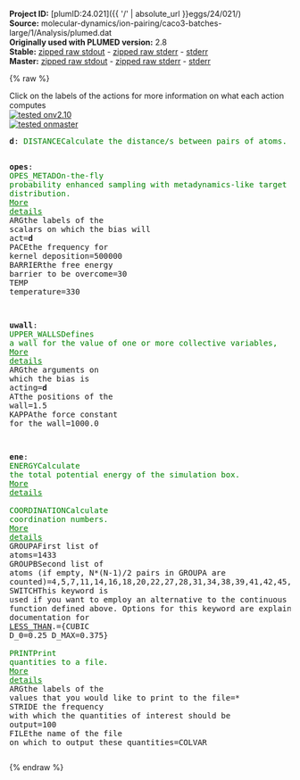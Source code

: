 **Project ID:** [plumID:24.021]({{ '/' | absolute_url }}eggs/24/021/)  
**Source:** molecular-dynamics/ion-pairing/caco3-batches-large/1/Analysis/plumed.dat  
**Originally used with PLUMED version:** 2.8  
**Stable:** [zipped raw stdout](plumed.dat.plumed.stdout.txt.zip) - [zipped raw stderr](plumed.dat.plumed.stderr.txt.zip) - [stderr](plumed.dat.plumed.stderr)  
**Master:** [zipped raw stdout](plumed.dat.plumed_master.stdout.txt.zip) - [zipped raw stderr](plumed.dat.plumed_master.stderr.txt.zip) - [stderr](plumed.dat.plumed_master.stderr)  

{% raw %}
<div class="plumedpreheader">
<div class="headerInfo" id="value_details_data/molecular-dynamics/ion-pairing/caco3-batches-large/1/Analysis/plumed.dat"> Click on the labels of the actions for more information on what each action computes </div>
<div class="containerBadge">
<div class="headerBadge"><a href="plumed.dat.plumed.stderr"><img src="https://img.shields.io/badge/v2.10-passing-green.svg" alt="tested onv2.10" /></a></div>
<div class="headerBadge"><a href="plumed.dat.plumed_master.stderr"><img src="https://img.shields.io/badge/master-passing-green.svg" alt="tested onmaster" /></a></div>
</div>
</div>
<pre class="plumedlisting">
<b name="data/molecular-dynamics/ion-pairing/caco3-batches-large/1/Analysis/plumed.datd" onclick='showPath("data/molecular-dynamics/ion-pairing/caco3-batches-large/1/Analysis/plumed.dat","data/molecular-dynamics/ion-pairing/caco3-batches-large/1/Analysis/plumed.datd","data/molecular-dynamics/ion-pairing/caco3-batches-large/1/Analysis/plumed.datd","brown")'>d</b>: <span class="plumedtooltip" style="color:green">DISTANCE<span class="right">Calculate the distance/s between pairs of atoms. <a href="https://www.plumed.org/doc-master/user-doc/html/DISTANCE" style="color:green">More details</a><i></i></span></span> <span class="plumedtooltip">ATOMS<span class="right">the pair of atom that we are calculating the distance between<i></i></span></span>=1433,857 

<span style="display:none;" id="data/molecular-dynamics/ion-pairing/caco3-batches-large/1/Analysis/plumed.datd">The DISTANCE action with label <b>d</b> calculates the following quantities:<table  align="center" frame="void" width="95%" cellpadding="5%"><tr><td width="5%"><b> Quantity </b>  </td><td><b> Description </b> </td></tr><tr><td width="5%">d.value</td><td>the DISTANCE between this pair of atoms</td></tr></table></span><b name="data/molecular-dynamics/ion-pairing/caco3-batches-large/1/Analysis/plumed.datopes" onclick='showPath("data/molecular-dynamics/ion-pairing/caco3-batches-large/1/Analysis/plumed.dat","data/molecular-dynamics/ion-pairing/caco3-batches-large/1/Analysis/plumed.datopes","data/molecular-dynamics/ion-pairing/caco3-batches-large/1/Analysis/plumed.datopes","brown")'>opes</b>: <span class="plumedtooltip" style="color:green">OPES_METAD<span class="right">On-the-fly probability enhanced sampling with metadynamics-like target distribution. <a href="https://www.plumed.org/doc-master/user-doc/html/OPES_METAD" style="color:green">More details</a><i></i></span></span> <span class="plumedtooltip">ARG<span class="right">the labels of the scalars on which the bias will act<i></i></span></span>=<b name="data/molecular-dynamics/ion-pairing/caco3-batches-large/1/Analysis/plumed.datd">d</b> <span class="plumedtooltip">PACE<span class="right">the frequency for kernel deposition<i></i></span></span>=500000 <span class="plumedtooltip">BARRIER<span class="right">the free energy barrier to be overcome<i></i></span></span>=30 <span class="plumedtooltip">TEMP<span class="right"> temperature<i></i></span></span>=330

<span style="display:none;" id="data/molecular-dynamics/ion-pairing/caco3-batches-large/1/Analysis/plumed.datopes">The OPES_METAD action with label <b>opes</b> calculates the following quantities:<table  align="center" frame="void" width="95%" cellpadding="5%"><tr><td width="5%"><b> Quantity </b>  </td><td><b> Description </b> </td></tr><tr><td width="5%">opes.bias</td><td>the instantaneous value of the bias potential</td></tr><tr><td width="5%">opes.rct</td><td>estimate of c(t)</td></tr><tr><td width="5%">opes.zed</td><td>estimate of Z_n</td></tr><tr><td width="5%">opes.neff</td><td>effective sample size</td></tr><tr><td width="5%">opes.nker</td><td>total number of compressed kernels used to represent the bias</td></tr></table></span><b name="data/molecular-dynamics/ion-pairing/caco3-batches-large/1/Analysis/plumed.datuwall" onclick='showPath("data/molecular-dynamics/ion-pairing/caco3-batches-large/1/Analysis/plumed.dat","data/molecular-dynamics/ion-pairing/caco3-batches-large/1/Analysis/plumed.datuwall","data/molecular-dynamics/ion-pairing/caco3-batches-large/1/Analysis/plumed.datuwall","brown")'>uwall</b>: <span class="plumedtooltip" style="color:green">UPPER_WALLS<span class="right">Defines a wall for the value of one or more collective variables, <a href="https://www.plumed.org/doc-master/user-doc/html/UPPER_WALLS" style="color:green">More details</a><i></i></span></span> <span class="plumedtooltip">ARG<span class="right">the arguments on which the bias is acting<i></i></span></span>=<b name="data/molecular-dynamics/ion-pairing/caco3-batches-large/1/Analysis/plumed.datd">d</b> <span class="plumedtooltip">AT<span class="right">the positions of the wall<i></i></span></span>=1.5 <span class="plumedtooltip">KAPPA<span class="right">the force constant for the wall<i></i></span></span>=1000.0

<span style="display:none;" id="data/molecular-dynamics/ion-pairing/caco3-batches-large/1/Analysis/plumed.datuwall">The UPPER_WALLS action with label <b>uwall</b> calculates the following quantities:<table  align="center" frame="void" width="95%" cellpadding="5%"><tr><td width="5%"><b> Quantity </b>  </td><td><b> Description </b> </td></tr><tr><td width="5%">uwall.bias</td><td>the instantaneous value of the bias potential</td></tr><tr><td width="5%">uwall.force2</td><td>the instantaneous value of the squared force due to this bias potential</td></tr></table></span><b name="data/molecular-dynamics/ion-pairing/caco3-batches-large/1/Analysis/plumed.datene" onclick='showPath("data/molecular-dynamics/ion-pairing/caco3-batches-large/1/Analysis/plumed.dat","data/molecular-dynamics/ion-pairing/caco3-batches-large/1/Analysis/plumed.datene","data/molecular-dynamics/ion-pairing/caco3-batches-large/1/Analysis/plumed.datene","brown")'>ene</b>: <span class="plumedtooltip" style="color:green">ENERGY<span class="right">Calculate the total potential energy of the simulation box. <a href="https://www.plumed.org/doc-master/user-doc/html/ENERGY" style="color:green">More details</a><i></i></span></span>
<br/><span style="display:none;" id="data/molecular-dynamics/ion-pairing/caco3-batches-large/1/Analysis/plumed.datene">The ENERGY action with label <b>ene</b> calculates something</span><span class="plumedtooltip" style="color:green">COORDINATION<span class="right">Calculate coordination numbers. <a href="https://www.plumed.org/doc-master/user-doc/html/COORDINATION" style="color:green">More details</a><i></i></span></span> <span class="plumedtooltip">GROUPA<span class="right">First list of atoms<i></i></span></span>=1433 <span class="plumedtooltip">GROUPB<span class="right">Second list of atoms (if empty, N*(N-1)/2 pairs in GROUPA are counted)<i></i></span></span>=4,5,7,11,14,16,18,20,22,27,28,31,34,38,39,41,42,45,48,51,56,59,62,63,66,68,72,73,74,81,82,84,86,90,92,93,97,100,101,104,108,110,113,117,118,122,123,126,129,132,136,142,147,149,154,157,161,163,166,168,169,177,181,186,189,196,197,200,207,208,210,213,214,219,222,224,226,232,236,238,241,248,250,251,253,256,258,262,263,265,268,276,278,281,285,287,289,292,296,299,301,304,308,309,314,318,319,321,326,332,334,336,338,339,340,343,352,354,358,360,361,364,367,369,373,377,380,382,383,386,393,395,397,402,404,408,412,415,418,419,422,428,429,432,434,436,438,443,446,451,453,455,461,466,469,472,474,475,478,481,489,492,494,495,497,502,505,506,512,516,519,520,524,525,531,532,535,540,541,549,551,555,558,561,563,565,566,572,577,579,582,585,589,595,597,600,603,607,609,613,615,616,619,622,625,627,633,634,637,641,646,647,653,657,659,661,664,668,670,672,674,678,679,684,686,691,692,694,696,698,703,704,709,713,715,717,719,721,726,729,730,736,740,742,748,749,750,752,758,760,761,764,766,767,771,775,778,779,781,783,786,789,796,797,798,804,807,812,816,819,824,827,835,837,840,843,848,852,858,862,865,866,867,869,872,875,877,879,882,884,886,889,891,895,899,902,903,907,910,913,915,919,922,925,928,930,935,937,942,944,946,950,955,957,961,963,968,970,974,975,979,983,987,989,993,995,997,999,1002,1008,1009,1013,1016,1018,1021,1024,1027,1031,1033,1034,1036,1044,1048,1049,1050,1054,1055,1060,1064,1065,1068,1072,1075,1078,1082,1084,1086,1091,1093,1095,1098,1102,1106,1108,1112,1113,1117,1121,1123,1125,1128,1130,1133,1138,1141,1144,1147,1151,1153,1155,1157,1159,1162,1167,1169,1174,1176,1177,1181,1182,1187,1188,1192,1196,1198,1201,1207,1208,1209,1216,1219,1225,1226,1232,1237,1238,1240,1242,1245,1247,1253,1257,1261,1264,1266,1268,1271,1272,1277,1278,1280,1284,1285,1288,1289,1293,1294,1298,1299,1307,1309,1311,1317,1320,1322,1326,1327,1329,1333,1335,1337,1338,1344,1349,1352,1357,1360,1367,1369,1374,1377,1380,1383,1389,1393,1394,1396,1397,1401,1403,1406,1407,1408,1413,1414,1416,1417,1420,1421,1423,1430,1432,1435,1438,1441,1444,1448,1450,1451,1454,1456,1465,1467,1468,1471,1474,1477,1483,1485,1488,1491,1494,1497,1498,1501,1505,1507,1512,1513,1517,1518,1520,1523,1526,1530,1533,1535,1537,1539,1542,1546,1548,1554,1555,1559,1562,1565,1566,1570,1573,1576,1577,1580,1584,1586,1591,1592,1601,1605,1607,1609,1611,1615,1619,1621,1624,1629,1630,1634,1639,1640,1643,1645,1649,1651,1654,1658,1659,1667,1669,1673,1674,1679,1681,1682,1687,1691,1692,1693,1695,1698,1701,1703,1705,1707,1711,1713,1716,1719,1723,1724,1727,1728,1729,1731,1737,1740,1742,1746,1750,1753,1756,1758,1762,1764,1769,1772,1776,1778,1781,1783,1785,1789,1791,1794,1796,1802,1806,1808,1810,1813,1815,1819,1824,1825,1827,1828,1834,1835,1837,1839,1842,1850,1854,1855,1859,1860,1864,1867,1869,1871,1874,1875,1879,1883,1886,1888,1890,1893,1899,1900,1902,1907,1909,1914,1916,1919,1920,1924,1926,1929,1934,1937,1940,1943,1947,1948,1955,1956,1959,1964,1967,1968,1971,1974,1977,1982,1985,1987,1989,1991,1998,2002,2006,2008,2010,2017,2018,2021,2024,2026,2028,2035,2037,2040,2041,2046,2049,2052,2055,2057,2061,2065,2067,2071,2074,2080,2083,2086,2088,2091,2092,2094,2098,2101,2105,2110,2115,2119,2121,2124,2125,2129,2132,2135,2138,2141,2143,2147,2150,2154,2157,2159,2160,2164,2168,2170,2175,2177,2178,2180,2185,2188,2190,2191,2196,2200,2202,2207,2209,2213,2217,2220,2221,2225,2228,2230,2232,2234,2237,2241,2242,2245,2247,2250,2253,2258,2262,2263,2267,2270,2275,2278,2280,2282,2288,2290,2293,2296,2303,2306,2314,2315,2317,2322,2324,2327,2328,2336,2338,2340,2344,2348,2351,2353,2355,2357,2360,2366,2370,2371,2373,2377,2380,2382,2386,2389,2391,2393,2400,2402,2403,2406,2410,2414,2415,2420,2424,2425,2429,2430,2434,2439,2441,2448,2451,2454,2458,2460,2461,2464,2465,2469,2471,2475,2476,2481,2482,2487,2488,2494,2495,2499,2501,2503,2508,2511,2514,2518,2519,2521,2523,2527,2528,2531,2536,2543,2544,2547,2550,2555,2558,2559,2562,2564,2565,2570,2574,2575,2577,2579,2584,2586,2587,2588,2593,2596,2600,2601,2604,2606,2611,2613,2616,2618,2624,2626,2631,2633,2636,2639,2642,2644,2646,2653,2654,2659,2662,2664,2670,2671,2675,2678,2680,2682,2686,2688,2689,2692,2695,2698,2699,2700,2701,2704,2708,2711,2715,2719,2722,2726,2731,2732,2735,2744,2745,2746,2750,2753,2756,2761,2764,2765,2767,2769,2774,2781,2782,2783,2785,2788,2789,2791,2795,2798,2800,2802,2804,2809,2814,2815,2817,2818,2823,2825,2827,2833,2835,2837,2839,2841,2846,2847,2850,2851,2855,2857,2861,2863,2866,2869,2873,2876,2877,2880,2883,2887,2889,2892,2894,2900,2902,2906,2910,2913,2919,2921,2923,2925,2931,2933,2935,2940,2942,2945,2947,2949,2953,2956,2960,2961,2962,2964,2967,2970,2973,2977,2981,2984,2986,2988,2990,2993,2998,3001,3003,3007,3010,3012,3015,3020,3023,3026,3029,3031,3035,3037,3039,3040,3042,3045,3048,3051,3055,3056,3060,3064,3066,3071,3075,3077,3079,3083,3085,3087,3090,3097,3099,3100,3105,3108,3112,3115,3117,3119,3123,3126,3127,3132,3133,3135,3136,3137,3140,3144,3148,3150,3153,3156,3161,3162,3166,3169,3173,3175,3179,3187,3189,3190,3194,3196,3201,3204,3205,3209,3213,3215,3218,3220,3225,3228,3231,3233,3236,3237,3241,3246,3248,3250,3254,3257,3259,3260,3263,3268,3270,3274,3276,3279,3281,3285,3288,3290,3296,3300,3302,3311,3312,3315,3317,3319,3325,3326,3327,3331,3334,3337,3339,3343,3345,3347,3350,3353,3356,3359,3364,3367,3371,3372,3373,3374,3377,3380,3383,3386,3388,3395,3398,3401,3403,3404,3410,3413,3416,3418,3422,3427,3430,3431,3435,3436,3438,3444,3445,3449,3452,3454,3459,3461,3468,3472,3475,3478,3482,3486,3492,3493,3496,3499,3502,3504,3507,3508,3513,3516,3519,3523,3525,3527,3530,3533,3534,3539,3543,3545,3549,3551,3555,3560,3564,3565,3567,3569,3573,3574,3579,3581,3585,3588,3591,3598,3599,3600,3603,3607,3609,3611,3614,3616,3619,3620,3622,3623,3628,3631,3636,3639,3641,3647,3648,3650,3654,3658,3662,3664,3666,3667,3672,3674,3676,3678,3681,3685,3687,3693,3695,3698,3703,3706,3710,3712,3713,3717,3719,3721,3728,3730,3732,3734,3738,3740,3743,3747,3750,3753,3757,3759,3761,3762,3763,3767,3770,3772,3773,3777,3781,3783,3785,3786,3788,3792,3793,3795,3798,3801,3805,3806,3807,3811,3814,3816,3817,3821,3823,3828,3834,3835,3838,3845,3847,3849,3852,3856,3859,3863,3867,3874,3876,3879,3885,3889,3891,3893,3896,3900,3902,3908,3910,3914,3918,3921,3923,3924,3926,3930,3932,3935,3939,3941,3944,3947,3948,3951,3954,3956,3959,3963,3965,3966,3969,3972,3974,3976,3980,3984,3987,3990,3992,3997,3998,4000,4004,4007,4010,4016,4018,4021,4023,4027,4030,4033,4036,4037,4039,4043,4044,4049,4053,4055,4057,4059,4063,4067,4070,4072,4079,4080,4084,4086,4090,4095,4096,4098,4099,4100,4104,4107,4110,4112,4118,4122,4125,4129,4130,4133,4138,4141,4146,4147,4153,4154,4158,4159,4164,4166,4168,4172,4174,4181,4183,4186,4187,4190,4193,4196,4198,4201,4205,4207,4210,4212,4215,4217,4219,4222,4228,4231,4234,4236,4238,4239,4243,4247,4253,4255,4257,4261,4265,4266,4268,4273,4275,4279,4283,4288,4292,4293,4295,4297,4300,4304,4308,4312,4313,4316,4317,4319,4323,4326,4333,4334,4338,4340,4343,4345,4349,4351,4354,4356,4359,4362,4366,4369,4371,4377,4381,4384,4387,4391,4396,4401,4402,4405,4407,4411,4412,4419,4421,4424,4426,4429,4432,4435,4436,4440,4442,4445,4448,4452,4454,4458,4460,4461,4462,4468,4471,4472,4474,4476,4478,4481,4488,4491,4492,4496,4500,4502,4508,4509,4515,4516,4521,4522,4528,4530,4531,4535,4537,4541,4543,4547,4549,4551,4554,4557,4559,4563,4567,4571,4573,4574,4577,4582,4583,4587,4588,4592,4594,4598,4601,4602,4605,4607,4611,4613,4615,4623,4625,4628,4631,4635,4637,4640,4643,4647,4648,4650,4651,4655,4659,4663,4664,4666,4670,4675,4676,4677,4683,4688,4690,4692,4694,4697,4701,4703,4707,4709,4711,4714,4715,4717,4721,4723,4726,4730,4733 <span class="plumedtooltip">SWITCH<span class="right">This keyword is used if you want to employ an alternative to the continuous switching function defined above. Options for this keyword are explained in the documentation for <a href="https://www.plumed.org/doc-master/user-doc/html/LESS_THAN">LESS_THAN</a>.<i></i></span></span>={CUBIC D_0=0.25 D_MAX=0.375}
<br/><span style="display:none;" id="data/molecular-dynamics/ion-pairing/caco3-batches-large/1/Analysis/plumed.dat">The COORDINATION action with label <b></b> calculates the following quantities:<table  align="center" frame="void" width="95%" cellpadding="5%"><tr><td width="5%"><b> Quantity </b>  </td><td><b> Description </b> </td></tr><tr><td width="5%">.value</td><td>the value of the coordination</td></tr></table></span><span class="plumedtooltip" style="color:green">PRINT<span class="right">Print quantities to a file. <a href="https://www.plumed.org/doc-master/user-doc/html/PRINT" style="color:green">More details</a><i></i></span></span> <span class="plumedtooltip">ARG<span class="right">the labels of the values that you would like to print to the file<i></i></span></span>=* <span class="plumedtooltip">STRIDE<span class="right"> the frequency with which the quantities of interest should be output<i></i></span></span>=100 <span class="plumedtooltip">FILE<span class="right">the name of the file on which to output these quantities<i></i></span></span>=COLVAR
</pre>
{% endraw %}

